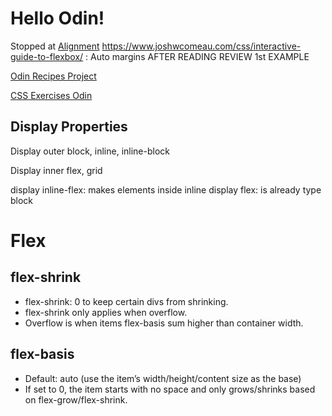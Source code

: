 # Hello Odin! 

Stopped at [Alignment](https://www.theodinproject.com/lessons/foundations-alignment)
https://www.joshwcomeau.com/css/interactive-guide-to-flexbox/ : Auto margins
AFTER READING REVIEW 1st EXAMPLE 

[Odin Recipes Project](https://github.com/AntonioMarcel/odin-recipes)

[CSS Exercises Odin](https://github.com/AntonioMarcel/css-exercises-odin)

## Display Properties
Display outer
block, inline, inline-block

Display inner
flex, grid

display inline-flex: makes elements inside inline
display flex: is already type block

# Flex

## flex-shrink
- flex-shrink: 0 to keep certain divs from shrinking.
- flex-shrink only applies when overflow.
- Overflow is when items flex-basis sum higher than container width.

## flex-basis
- Default: auto (use the item’s width/height/content size as the base)
- If set to 0, the item starts with no space and only grows/shrinks based on flex-grow/flex-shrink.

